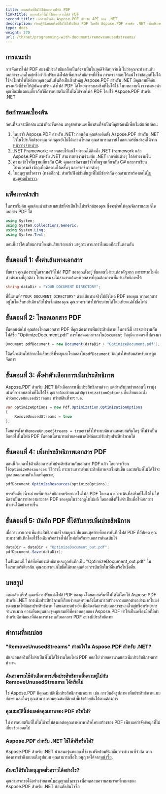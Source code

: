 ```yaml
---
title: ลบสตรีมที่ไม่ได้ใช้ออกจากไฟล์ PDF
linktitle: ลบสตรีมที่ไม่ได้ใช้ออกจากไฟล์ PDF
second_title: เอกสารอ้างอิง Aspose.PDF สำหรับ API ของ .NET
description: เรียนรู้วิธีลบสตรีมที่ไม่ได้ใช้ในไฟล์ PDF โดยใช้ Aspose.PDF สำหรับ .NET เพื่อปรับขนาดและประสิทธิภาพการทำงานของไฟล์ให้เหมาะสม
type: docs
weight: 270
url: /th/net/programming-with-document/removeunusedstreams/
---
```

## การแนะนำ

การจัดการไฟล์ PDF อย่างมีประสิทธิผลถือเป็นสิ่งจำเป็นในยุคดิจิทัลทุกวันนี้ ไม่ว่าคุณจะทำงานกับเอกสารขนาดใหญ่หรือกำลังปรับแต่งไฟล์เพื่อประสิทธิภาพที่ดีขึ้น การตรวจสอบให้แน่ใจว่าข้อมูลที่ไม่ได้ใช้จะไม่ทำให้ไฟล์ของคุณอุดตันนั้นถือเป็นสิ่งสำคัญ Aspose.PDF สำหรับ .NET มีคุณสมบัติอันทรงพลังที่ช่วยให้ผู้พัฒนาปรับแต่งไฟล์ PDF ได้โดยการลบสตรีมที่ไม่ได้ใช้ ในบทความนี้ เราจะแนะนำคุณทีละขั้นตอนเกี่ยวกับวิธีการลบสตรีมที่ไม่ได้ใช้จากไฟล์ PDF โดยใช้ Aspose.PDF สำหรับ .NET

## ข้อกำหนดเบื้องต้น

ก่อนที่จะเจาะลึกคำแนะนำทีละขั้นตอน มาดูข้อกำหนดเบื้องต้นที่จำเป็นที่คุณต้องมีเพื่อเริ่มต้นกันก่อน:

1.  ไลบรารี Aspose.PDF สำหรับ .NET: ก่อนอื่น คุณต้องติดตั้ง Aspose.PDF สำหรับ .NET ไว้ในโปรเจ็กต์ของคุณ หากคุณยังไม่ได้ดาวน์โหลด คุณสามารถดาวน์โหลดเวอร์ชันล่าสุดได้จาก[หน้าวางจำหน่าย](https://releases.aspose.com/pdf/net/).
2. .NET Framework: ตรวจสอบให้แน่ใจว่าคุณได้ติดตั้ง .NET framework แล้ว Aspose.PDF สำหรับ .NET สามารถทำงานร่วมกับ .NET เวอร์ชันต่างๆ ได้อย่างราบรื่น
3. ความเข้าใจพื้นฐานเกี่ยวกับ C#: คุณควรมีความเข้าใจพื้นฐานเกี่ยวกับ C# และการเขียนโปรแกรมเชิงวัตถุเพื่อติดตามโค้ดสั้นๆ และคำอธิบายต่างๆ
4.  ใบอนุญาตชั่วคราว (ทางเลือก): สำหรับฟังก์ชันขั้นสูงที่ไม่มีข้อจำกัด คุณสามารถร้องขอได้[ใบอนุญาตชั่วคราว](https://purchase.aspose.com/temporary-license/).


## แพ็คเกจนำเข้า

ในการเริ่มต้น คุณต้องนำเข้าเนมสเปซที่จำเป็นในโปรเจ็กต์ของคุณ ซึ่งจะช่วยให้คุณจัดการและแก้ไขเอกสาร PDF ได้

```csharp
using System;
using System.Collections.Generic;
using System.Linq;
using System.Text;
```

ตอนนี้เราได้เตรียมการเบื้องต้นเรียบร้อยแล้ว มาดูกระบวนการทั้งหมดทีละขั้นตอนกัน

## ขั้นตอนที่ 1: ตั้งค่าเส้นทางเอกสาร

ขั้นแรก คุณต้องระบุไดเรกทอรีที่ไฟล์ PDF ของคุณตั้งอยู่ ขั้นตอนนี้ง่ายแต่สำคัญมาก เพราะหากไม่ตั้งค่าเส้นทางที่ถูกต้อง โปรแกรมจะไม่สามารถค้นหาเอกสารที่คุณต้องการเพิ่มประสิทธิภาพได้

```csharp
string dataDir = "YOUR DOCUMENT DIRECTORY";
```

 ที่นี่แทนที่`"YOUR DOCUMENT DIRECTORY"` ด้วยเส้นทางจริงไปยังไฟล์ PDF ของคุณ หากเอกสารอยู่ในไดเร็กทอรีเดียวกับโปรเจ็กต์ของคุณ คุณสามารถทำให้เรียบง่ายได้โดยเพียงแค่ตั้งชื่อไฟล์

## ขั้นตอนที่ 2: โหลดเอกสาร PDF

ขั้นตอนต่อไป คุณต้องโหลดเอกสาร PDF ที่คุณต้องการเพิ่มประสิทธิภาพ ในกรณีนี้ เราจะทำงานกับไฟล์ชื่อ "OptimizeDocument.pdf" การโหลดเอกสารลงใน`Document` วัตถุมีความตรงไปตรงมา

```csharp
Document pdfDocument = new Document(dataDir + "OptimizeDocument.pdf");
```

 โค้ดนี้จะอ่านไฟล์จากไดเร็กทอรีที่ระบุและโหลดลงใน`pdfDocument` วัตถุทำให้พร้อมสำหรับการถูกจัดการ

## ขั้นตอนที่ 3: ตั้งค่าตัวเลือกการเพิ่มประสิทธิภาพ

 Aspose.PDF สำหรับ .NET มีตัวเลือกการเพิ่มประสิทธิภาพต่างๆ แต่สำหรับบทช่วยสอนนี้ เรามุ่งเน้นที่การลบสตรีมที่ไม่ได้ใช้ คุณจะต้องกำหนดค่า`OptimizationOptions` ชั้นเรียนและตั้งค่า`RemoveUnusedStreams` ทรัพย์สินที่จะ`true`.

```csharp
var optimizeOptions = new Pdf.Optimization.OptimizationOptions
{
    RemoveUnusedStreams = true
};
```

 โดยการตั้งค่า`RemoveUnusedStreams = true`เราสั่งให้ระบบค้นหาและลบสตรีมใดๆ ที่ไม่จำเป็นอีกต่อไปในไฟล์ PDF ขั้นตอนนี้สามารถช่วยลดขนาดไฟล์และปรับปรุงประสิทธิภาพได้

## ขั้นตอนที่ 4: เพิ่มประสิทธิภาพเอกสาร PDF

 ตอนนี้ถึงเวลาใช้ตัวเลือกการเพิ่มประสิทธิภาพกับเอกสาร PDF แล้ว โดยการเรียกใช้`OptimizeResources` วิธีการนี้ กระบวนการเพิ่มประสิทธิภาพจะเริ่มต้นขึ้น และสตรีมที่ไม่ได้ใช้จะถูกลบออกตามตัวเลือกที่คุณระบุ

```csharp
pdfDocument.OptimizeResources(optimizeOptions);
```

บรรทัดเดียวนี้จะช่วยเพิ่มประสิทธิภาพทรัพยากรในไฟล์ PDF โดยเฉพาะการเน้นที่สตรีมที่ไม่ได้ใช้ ให้คิดว่าเป็นการทำความสะอาด PDF ของคุณในช่วงฤดูใบไม้ผลิ โดยลบสิ่งที่ไม่จำเป็นเพื่อให้เอกสารทำงานได้อย่างราบรื่น

## ขั้นตอนที่ 5: บันทึก PDF ที่ได้รับการเพิ่มประสิทธิภาพ

เมื่อกระบวนการเพิ่มประสิทธิภาพเสร็จสมบูรณ์ ขั้นตอนสุดท้ายคือการบันทึกไฟล์ PDF ที่อัปเดต คุณสามารถบันทึกโดยใช้ชื่อเดิมหรือสร้างไฟล์ใหม่เพื่อรักษาเอกสารต้นฉบับไว้

```csharp
dataDir = dataDir + "OptimizeDocument_out.pdf";
pdfDocument.Save(dataDir);
```

ในขั้นตอนนี้ ไฟล์ที่เพิ่มประสิทธิภาพจะถูกบันทึกเป็น "OptimizeDocument_out.pdf" ในไดเรกทอรีเดียวกัน คุณสามารถแก้ไขชื่อได้หากคุณต้องการบันทึกในที่อื่นหรือในชื่ออื่น

## บทสรุป

และแล้วเสร็จ! คุณเพิ่งจะปรับแต่งไฟล์ PDF ของคุณโดยลบสตรีมที่ไม่ได้ใช้โดยใช้ Aspose.PDF สำหรับ .NET การเพิ่มประสิทธิภาพที่เรียบง่ายแต่ทรงพลังนี้สามารถสร้างความแตกต่างอย่างมากในแง่ของขนาดไฟล์และประสิทธิภาพ โดยเฉพาะอย่างยิ่งเมื่อต้องจัดการกับเอกสารขนาดใหญ่หรือทรัพยากรจำนวนมาก ความยืดหยุ่นและชุดคุณสมบัติที่ครอบคลุมของ Aspose.PDF ทำให้เป็นเครื่องมือที่มีค่าสำหรับนักพัฒนาที่ต้องการทำงานกับเอกสาร PDF อย่างมีประสิทธิภาพ

## คำถามที่พบบ่อย

### "RemoveUnusedStreams" ทำอะไรใน Aspose.PDF สำหรับ .NET?
มันจะลบสตรีมที่ไม่จำเป็นที่ไม่ได้ใช้งานโดยไฟล์ PDF ออกไป ช่วยลดขนาดและเพิ่มประสิทธิภาพการทำงาน

### ฉันสามารถใช้ตัวเลือกการเพิ่มประสิทธิภาพอื่นควบคู่ไปกับ RemoveUnusedStreams ได้หรือไม่
ใช่ Aspose.PDF มีคุณสมบัติเพิ่มประสิทธิภาพมากมาย เช่น การบีบอัดรูปภาพ เพิ่มประสิทธิภาพแบบอักษร และอื่นๆ คุณสามารถรวมคุณสมบัติเหล่านี้เข้าด้วยกันได้ตามต้องการ

### คุณสมบัตินี้ส่งผลต่อคุณภาพของ PDF หรือไม่?
ไม่ การลบสตรีมที่ไม่ได้ใช้จะไม่ส่งผลต่อคุณภาพภาพหรือโครงสร้างของ PDF เพียงแค่กำจัดข้อมูลที่ไม่เกี่ยวข้องออกไป

### Aspose.PDF สำหรับ .NET ใช้ได้ฟรีหรือไม่?
 Aspose.PDF สำหรับ .NET นำเสนอรุ่นทดลองใช้งานฟรีพร้อมฟังก์ชันการทำงานที่จำกัด หากต้องการเข้าถึงแบบเต็มรูปแบบ คุณสามารถซื้อใบอนุญาตได้จาก[หน้าซื้อ](https://purchase.aspose.com/buy).

### ฉันจะได้รับใบอนุญาตชั่วคราวได้อย่างไร?
 คุณสามารถขอได้อย่างง่ายดาย[ใบอนุญาตชั่วคราว](https://purchase.aspose.com/temporary-license/) เพื่อทดสอบความสามารถทั้งหมดของ Aspose.PDF สำหรับ .NET ก่อนตัดสินใจซื้อ